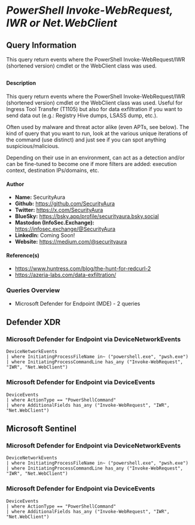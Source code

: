 # *PowerShell Invoke-WebRequest, IWR or Net.WebClient*

## Query Information

This query return events where the PowerShell Invoke-WebRequest/IWR (shortened version) cmdlet or the WebClient class was used.

##

#### Description

This query return events where the PowerShell Invoke-WebRequest/IWR (shortened version) cmdlet or the WebClient class was used. Useful for Ingress Tool Transfer (T1105) but also for data exfiltration if you want to send data out (e.g.: Registry Hive dumps, LSASS dump, etc.).

Often used by malware and threat actor alike (even APTs, see below). The kind of query that you want to run, look at the various unique iterations of the command (use distinct) and just see if you can spot anything suspicious/malicious.

Depending on their use in an environment, can act as a detection and/or can be fine-tuned to become one if more filters are added: execution context, destination IPs/domains, etc.

#### Author <Optional>
- **Name:** SecurityAura
- **Github:** https://github.com/SecurityAura
- **Twitter:** https://x.com/SecurityAura
- **BlueSky:** https://bsky.app/profile/securityaura.bsky.social
- **Mastodon (InfoSec.Exchange):** https://infosec.exchange/@SecurityAura
- **LinkedIn:** Coming Soon!
- **Website:** https://medium.com/@securityaura

#### Reference(s)

- https://www.huntress.com/blog/the-hunt-for-redcurl-2
- https://azeria-labs.com/data-exfiltration/

### Queries Overview ###

- Microsoft Defender for Endpoint (MDE) - 2 queries

## Defender XDR ##
### Microsoft Defender for Endpoint via DeviceNetworkEvents ###
```KQL
DeviceNetworkEvents
| where InitiatingProcessFileName in~ ("powershell.exe", "pwsh.exe")
| where InitiatingProcessCommandLine has_any ("Invoke-WebRequest", "IWR", "Net.WebClient")
```
### Microsoft Defender for Endpoint via DeviceEvents ###
```KQL
DeviceEvents
| where ActionType == "PowerShellCommand"
| where AdditionalFields has_any ("Invoke-WebRequest", "IWR", "Net.WebClient")
```
## Microsoft Sentinel ##
### Microsoft Defender for Endpoint via DeviceNetworkEvents ###
```KQL
DeviceNetworkEvents
| where InitiatingProcessFileName in~ ("powershell.exe", "pwsh.exe")
| where InitiatingProcessCommandLine has_any ("Invoke-WebRequest", "IWR", "Net.WebClient")
```
### Microsoft Defender for Endpoint via DeviceEvents ###
```KQL
DeviceEvents
| where ActionType == "PowerShellCommand"
| where AdditionalFields has_any ("Invoke-WebRequest", "IWR", "Net.WebClient")
```
